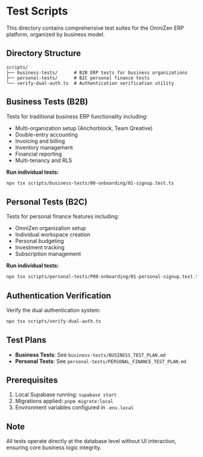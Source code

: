 # Test Scripts

This directory contains comprehensive test suites for the OmniZen ERP platform, organized by business model.

## Directory Structure

```
scripts/
├── business-tests/      # B2B ERP tests for business organizations
├── personal-tests/      # B2C personal finance tests
└── verify-dual-auth.ts  # Authentication verification utility
```

## Business Tests (B2B)

Tests for traditional business ERP functionality including:
- Multi-organization setup (Anchorblock, Team Qreative)
- Double-entry accounting
- Invoicing and billing
- Inventory management
- Financial reporting
- Multi-tenancy and RLS

**Run individual tests:**
```bash
npx tsx scripts/business-tests/00-onboarding/01-signup.test.ts
```

## Personal Tests (B2C)

Tests for personal finance features including:
- OmniZen organization setup
- Individual workspace creation
- Personal budgeting
- Investment tracking
- Subscription management

**Run individual tests:**
```bash
npx tsx scripts/personal-tests/P00-onboarding/01-personal-signup.test.ts
```

## Authentication Verification

Verify the dual authentication system:
```bash
npx tsx scripts/verify-dual-auth.ts
```

## Test Plans

- **Business Tests**: See `business-tests/BUSINESS_TEST_PLAN.md`
- **Personal Tests**: See `personal-tests/PERSONAL_FINANCE_TEST_PLAN.md`

## Prerequisites

1. Local Supabase running: `supabase start`
2. Migrations applied: `pnpm migrate:local`
3. Environment variables configured in `.env.local`

## Note

All tests operate directly at the database level without UI interaction, ensuring core business logic integrity.